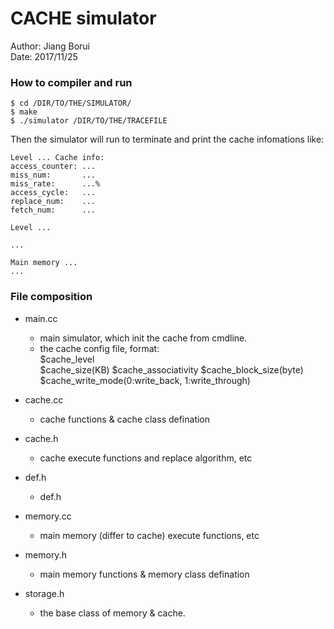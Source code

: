 CACHE simulator
===
Author: Jiang Borui  
Date: 2017/11/25 

### How to compiler and run

```
$ cd /DIR/TO/THE/SIMULATOR/
$ make
$ ./simulator /DIR/TO/THE/TRACEFILE
```

Then the simulator will run to terminate and print the cache infomations like:  
```
Level ... Cache info:
access_counter: ...
miss_num: 		...
miss_rate: 		...%
access_cycle: 	...
replace_num:	...
fetch_num: 		...

Level ...

...

Main memory ...
...
```

### File composition

* main.cc
	* main simulator, which init the cache from cmdline.  
	* the cache config file, format:  
		$cache_level  
		$cache_size(KB) $cache_associativity $cache_block_size(byte) $cache_write_mode(0:write_back, 1:write_through)  	
	
* cache.cc
	* cache functions & cache class defination  
	
* cache.h
	* cache execute functions and replace algorithm, etc  
	
* def.h
	* def.h  
	
* memory.cc
	* main memory (differ to cache) execute functions, etc  
	
* memory.h
	* main memory functions & memory class defination  
	
* storage.h
	* the base class of memory & cache.  
	